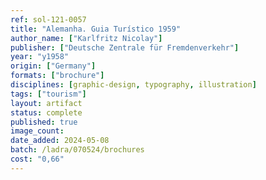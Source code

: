 ```yaml
---
ref: sol-121-0057
title: "Alemanha. Guia Turístico 1959"
author_name: ["Karlfritz Nicolay"]
publisher: ["Deutsche Zentrale für Fremdenverkehr"]
year: "y1958"
origin: ["Germany"]
formats: ["brochure"]
disciplines: [graphic-design, typography, illustration]
tags: ["tourism"]
layout: artifact
status: complete
published: true
image_count:
date_added: 2024-05-08
batch: /ladra/070524/brochures
cost: "0,66"
---
```

